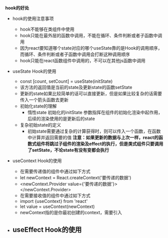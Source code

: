   **hook的好处**
+ hook的使用注意事项
  - hook不能够在类组件中使用
  - hook只能在最外层的函数中调用，不能在循环、条件判断或者子函数中调用
   * 因为react要知道哪个state对应的哪个useState靠的是Hook的调用顺序，而循环、条件判断或者子函数中调用会打断这种调用顺序
  - hook只能在react函数组件中调用的，不可以在其他js函数中调用

+ useState Hook的使用
  - const [count, setCount] = useState(initState)
   * 该方法的返回值是当前的state及更新state的函数setState
   * 更新的state如果比较简单的话可以直接更新，但是如果比较复杂的话需要传入一个箭头函数去更新
  - 初始化state的理解
    * 惰性state
      初始化的initState  参数指挥在组件的初始化渲染中起作用，后续的渲染使用的是更新后的state
  - 复杂初始state的定义
    * 初始state需要通过复杂的计算获得时，则可以传入一个函数，在函数中计算并返回需要的值
  **注意：如果更新的数据与上次一样，react的函数式组件将跳过子组件的渲染及effect的执行，但是类式组件只要调用了setState，不论state有没有变都会执行**  

+ useContext Hook的使用
  - 在需要传递值的组件中通过如下方式
   * let newContext = React.createContext('要传递的数据')
   * <newContext.Provider value={'要传递的数据'}></newContext.Provider>
  - 在需要接收值的组件中通过如下方式
   * import {useContext} from 'react'
   * let value = useContext(newContext)  
   * newContext指的是你最初创建的context，需要引入


+ useEffect Hook的使用
  - 